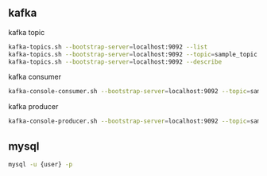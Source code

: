 ## kafka

kafka topic

```sh
kafka-topics.sh --bootstrap-server=localhost:9092 --list
kafka-topics.sh --bootstrap-server=localhost:9092 --topic=sample_topic --create
kafka-topics.sh --bootstrap-server=localhost:9092 --describe
```

kafka consumer

```sh
kafka-console-consumer.sh --bootstrap-server=localhost:9092 --topic=sample_topic
```

kafka producer

```sh
kafka-console-producer.sh --bootstrap-server=localhost:9092 --topic=sample_topic
```

## mysql

```sh
mysql -u {user} -p
```